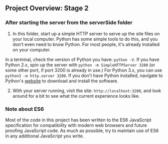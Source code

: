 ## Project Overview: Stage 2

### After starting the server from the serverSide folder

1. In this folder, start up a simple HTTP server to serve up the site files on your local computer. Python has some simple tools to do this, and you don't even need to know Python. For most people, it's already installed on your computer. 

In a terminal, check the version of Python you have: `python -V`. If you have Python 2.x, spin up the server with `python -m SimpleHTTPServer 3200` (or some other port, if port 3200 is already in use.) For Python 3.x, you can use `python3 -m http.server 3200`. If you don't have Python installed, navigate to Python's [website](https://www.python.org/) to download and install the software.

2. With your server running, visit the site: `http://localhost:3200`, and look around for a bit to see what the current experience looks like.

### Note about ES6

Most of the code in this project has been written to the ES6 JavaScript specification for compatibility with modern web browsers and future proofing JavaScript code. As much as possible, try to maintain use of ES6 in any additional JavaScript you write. 



